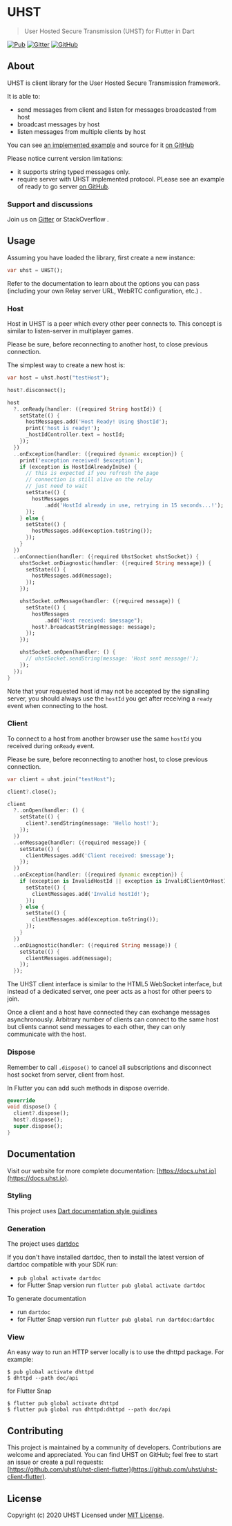 # UHST

> User Hosted Secure Transmission (UHST) for Flutter in Dart

[![Pub](https://img.shields.io/pub/v/uhst.svg)](https://pub.dartlang.org/packages/uhst)
[![Gitter](https://badges.gitter.im/uhst/community.svg)](https://gitter.im/uhst/community?utm_source=badge&utm_medium=badge&utm_campaign=pr-badge)
[![GitHub](https://img.shields.io/github/license/uhst/uhst-client-flutter)](LICENSE)

## About

UHST is client library for the User Hosted Secure Transmission framework.

It is able to:

- send messages from client and listen for messages broadcasted from host
- broadcast messages by host
- listen messages from multiple clients by host

You can see [an implemented example](https://docs.uhst.io/uhst-client-flutter/) and source for it [on GitHub](https://github.com/uhst/uhst-client-flutter/tree/next/example)

Please notice current version limitations:

- it supports string typed messages only.
- require server with UHST implemented protocol. PLease see an example of ready to go server [on GitHub](https://github.com/uhst/uhst-server-node).

### Support and discussions

Join us on [Gitter](https://gitter.im/uhst/community?utm_source=share-link&utm_medium=link&utm_campaign=share-link) or StackOverflow .

## Usage

Assuming you have loaded the library, first create a new instance:

```dart
var uhst = UHST();
```

Refer to the documentation to learn about the options you can pass
(including your own Relay server URL, WebRTC configuration, etc.) .

### Host

Host in UHST is a peer which every other peer connects to.
This concept is similar to listen-server in multiplayer games.

Please be sure, before reconnecting to another host, to close previous connection.

The simplest way to create a new host is:

```dart
var host = uhst.host("testHost");

host?.disconnect();

host
  ?..onReady(handler: ({required String hostId}) {
    setState(() {
      hostMessages.add('Host Ready! Using $hostId');
      print('host is ready!');
      _hostIdController.text = hostId;
    });
  })
  ..onException(handler: ({required dynamic exception}) {
    print('exception received! $exception');
    if (exception is HostIdAlreadyInUse) {
      // this is expected if you refresh the page
      // connection is still alive on the relay
      // just need to wait
      setState(() {
        hostMessages
            .add('HostId already in use, retrying in 15 seconds...!');
      });
    } else {
      setState(() {
        hostMessages.add(exception.toString());
      });
    }
  })
  ..onConnection(handler: ({required UhstSocket uhstSocket}) {
    uhstSocket.onDiagnostic(handler: ({required String message}) {
      setState(() {
        hostMessages.add(message);
      });
    });

    uhstSocket.onMessage(handler: ({required message}) {
      setState(() {
        hostMessages
            .add("Host received: $message");
        host?.broadcastString(message: message);
      });
    });

    uhstSocket.onOpen(handler: () {
      // uhstSocket.sendString(message: 'Host sent message!');
    });
  });
}
```

Note that your requested host id may not be accepted by the signalling server,
you should always use the `hostId` you get after receiving a `ready`
event when connecting to the host.

### Client

To connect to a host from another browser use the same `hostId`
you received during `onReady` event.

Please be sure, before reconnecting to another host, to close previous connection.

```dart
var client = uhst.join("testHost");

client?.close();

client
  ?..onOpen(handler: () {
    setState(() {
      client?.sendString(message: 'Hello host!');
    });
  })
  ..onMessage(handler: ({required message}) {
    setState(() {
      clientMessages.add('Client received: $message');
    });
  })
  ..onException(handler: ({required dynamic exception}) {
    if (exception is InvalidHostId || exception is InvalidClientOrHostId) {
      setState(() {
        clientMessages.add('Invalid hostId!');
      });
    } else {
      setState(() {
        clientMessages.add(exception.toString());
      });
    }
  })
  ..onDiagnostic(handler: ({required String message}) {
    setState(() {
      clientMessages.add(message);
    });
  });
```

The UHST client interface is similar to the HTML5 WebSocket interface,
but instead of a dedicated server, one peer acts as a host for other peers to join.

Once a client and a host have connected they can exchange messages asynchronously.
Arbitrary number of clients can connect to the same host but clients
cannot send messages to each other, they can only communicate with the host.

### Dispose

Remember to call `.dispose()` to cancel all subscriptions and disconnect host socket from server, client from host.

In Flutter you can add such methods in dispose override.

```dart
@override
void dispose() {
  client?.dispose();
  host?.dispose();
  super.dispose();
}
```

## Documentation

Visit our website for more complete documentation: [https://docs.uhst.io](https://docs.uhst.io).

### Styling

This project uses [Dart documentation style guidlines](https://dart.dev/guides/language/effective-dart/documentation)

### Generation

The project uses [dartdoc](https://github.com/dart-lang/dartdoc#dartdoc)

If you don't have installed dartdoc, then to install the latest version of dartdoc compatible with your SDK run:

- `pub global activate dartdoc`
- for Flutter Snap version run `flutter pub global activate dartdoc`

To generate documentation

- run `dartdoc`
- for Flutter Snap version run `flutter pub global run dartdoc:dartdoc`

### View

An easy way to run an HTTP server locally is to use the dhttpd package. For example:

```shell
$ pub global activate dhttpd
$ dhttpd --path doc/api
```

for Flutter Snap

```shell
$ flutter pub global activate dhttpd
$ flutter pub global run dhttpd:dhttpd --path doc/api
```

## Contributing

This project is maintained by a community of developers. Contributions are welcome and appreciated.
You can find UHST on GitHub; feel free to start an issue or create a pull requests:<br>
[https://github.com/uhst/uhst-client-flutter](https://github.com/uhst/uhst-client-flutter).

## License

Copyright (c) 2020 UHST
Licensed under [MIT License](LICENSE).
